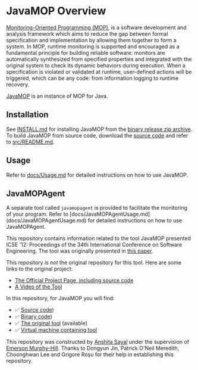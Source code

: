 # JavaMOP Overview

[Monitoring-Oriented Programming (MOP)](http://fsl.cs.illinois.edu/mop),
is a software development and analysis framework which aims to reduce
the gap between formal specification and implementation by allowing
them together to form a system.
In MOP, runtime monitoring is supported and encouraged as a
fundamental principle for building reliable software: monitors are
automatically synthesized from specified properties and integrated
with the original system to check its dynamic behaviors during
execution. When a specification is violated or validated at runtime,
user-defined actions will be triggered, which can be any code: from
information logging to runtime recovery. 

[JavaMOP](http://fsl.cs.illinois.edu/javamop)
is an instance of MOP for Java.

## Installation

See [INSTALL.md](INSTALL.md) for installing JavaMOP from the
[binary release zip archive](http://fsl.cs.illinois.edu/index.php/JavaMOP4).
To build JavaMOP from source code, download the
[source code](https://github.com/runtimeverification/javamop) and refer to
[src/README.md](src/README.md).

## Usage

Refer to [docs/Usage.md](docs/Usage.md) for detailed instructions on how
to use JavaMOP.

## JavaMOPAgent

A separate tool called ```javamopagent``` is provided to facilitate the 
monitoring of your program. Refer to [docs/JavaMOPAgentUsage.md]
(docs/JavaMOPAgentUsage.md) for detailed instructions on how to use 
JavaMOPAgent. 


This repository contains information related to the tool JavaMOP presented ICSE '12: Proceedings of the 34th International Conference on Software Engineering. The tool was originally presented in [this paper](http://dl.acm.org/citation.cfm?id=2337436&dl=ACM&coll=DL&CFID=555221767&CFTOKEN=28958084).

This repository _is not_ the original repository for this tool. Here are some links to the original project:
* [The Official Project Page, including source code](http://fsl.cs.illinois.edu/index.php/JavaMOP4)
* [A Video of the Tool](http://fsl.cs.uiuc.edu/JavaMOPDemo.html)

In this repository, for JavaMOP you will find:
* :white_check_mark: [Source code](https://github.com/SoftwareEngineeringToolDemos/ICSE-12-javamop/tree/master/src/main/java/javamop))
* :white_check_mark: [Binary code](https://github.com/SoftwareEngineeringToolDemos/ICSE-12-javamop/tree/master/bin))
* :white_check_mark: [The original tool](https://github.com/SoftwareEngineeringToolDemos/javamop/tree/master/bin/javamop.bat) (available)
* :white_check_mark: [Virtual machine containing tool](https://drive.google.com/a/ncsu.edu/file/d/0B5_JBhBzBcQuYl9KQzJuc1hWS3M/view?usp=sharing)


This repository was constructed by [Anshita Sayal](https://github.com/anshi1690) under the supervision of [Emerson Murphy-Hill](https://github.com/CaptainEmerson). Thanks to Dongyun Jin, Patrick O'Neil Meredith, Choonghwan Lee and Grigore Roşu for their help in establishing this repository.
